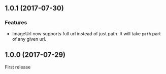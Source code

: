 ## 1.0.1 (2017-07-30)

### Features

- ImageUrl now supports full url instead of just path. It will take `path` part of any given url.

## 1.0.0 (2017-07-29)

First release
